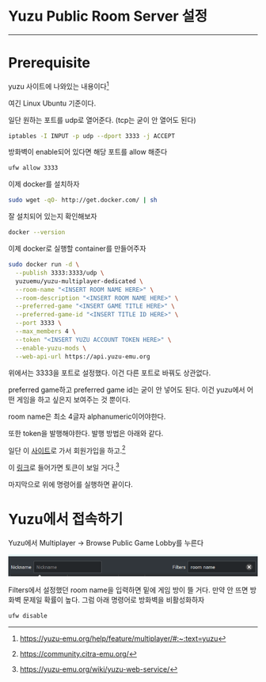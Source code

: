 # Yuzu Public Room Server 설정

---

# Prerequisite

yuzu 사이트에 나와있는 내용이다[^1]

여긴 Linux Ubuntu 기준이다.

일단 원하는 포트를 udp로 열어준다. (tcp는 굳이 안 열어도 된다)

```bash
iptables -I INPUT -p udp --dport 3333 -j ACCEPT
```

방화벽이 enable되어 있다면 해당 포트를 allow 해준다

```bash
ufw allow 3333
```

이제 docker를 설치하자

```bash
sudo wget -qO- http://get.docker.com/ | sh
```

잘 설치되어 있는지 확인해보자

```bash
docker --version
```

이제 docker로 실행할 container를 만들어주자

```bash
sudo docker run -d \
  --publish 3333:3333/udp \
  yuzuemu/yuzu-multiplayer-dedicated \
  --room-name "<INSERT ROOM NAME HERE>" \
  --room-description "<INSERT ROOM NAME HERE>" \
  --preferred-game "<INSERT GAME TITLE HERE>" \
  --preferred-game-id "<INSERT TITLE ID HERE>" \
  --port 3333 \
  --max_members 4 \
  --token "<INSERT YUZU ACCOUNT TOKEN HERE>" \
  --enable-yuzu-mods \
  --web-api-url https://api.yuzu-emu.org
```

위에서는 3333을 포트로 설정했다. 이건 다른 포트로 바꿔도 상관없다.

preferred game하고 preferred game id는 굳이 안 넣어도 된다. 이건 yuzu에서 어떤 게임을 하고 싶은지 보여주는 것 뿐이다.

room name은 최소 4글자 alphanumeric이어야한다.

또한 token을 발행해야한다. 발행 방법은 아래와 같다.

일단 이 [사이트](https://community.citra-emu.org/)로 가서 회원가입을 하고.[^2]

이 [링크](https://yuzu-emu.org/wiki/yuzu-web-service/)로 들어가면 토큰이 보일 거다.[^3]

마지막으로 위에 명령어를 실행하면 끝이다.

# Yuzu에서 접속하기

Yuzu에서 Multiplayer → Browse Public Game Lobby를 누른다

![YUZU_Public_Room](img/YUZU_Public_Room.png)

Filters에서 설정했던 room name을 입력하면 밑에 게임 방이 뜰 거다. 만약 안 뜨면 방화벽 문제일 확률이 높다. 그럼 아래 명령어로 방화벽을 비활성화하자

```c
ufw disable
```

[^1]: https://yuzu-emu.org/help/feature/multiplayer/#:~:text=yuzu
[^2]: https://community.citra-emu.org/
[^3]: https://yuzu-emu.org/wiki/yuzu-web-service/